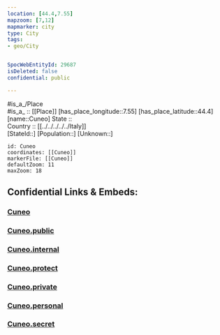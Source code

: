 ```yaml
---
location: [44.4,7.55] 
mapzoom: [7,12] 
mapmarker: city 
type: City
tags:
- geo/City


SpocWebEntityId: 29687
isDeleted: false
confidential: public

---
```

#is_a_/Place  
#is_a_ :: [[Place]] 
[has_place_longitude::7.55] 
[has_place_latitude::44.4] 
[name::Cuneo] 
State ::  
Country :: [[../../../../../Italy]]  
[StateId::] 
[Population::] 
[Unknown::] 


```leaflet
id: Cuneo
coordinates: [[Cuneo]] 
markerFile: [[Cuneo]] 
defaultZoom: 11 
maxZoom: 18
```


## Confidential Links & Embeds: 

### [Cuneo](/_Standards/Earth/Continent/Europe/Europe~South/Italy/regions~Italy/Piedmont/Cuneo.Province/City/Cuneo.md) 

### [Cuneo.public](/_public/Earth/Continent/Europe/Europe~South/Italy/regions~Italy/Piedmont/Cuneo.Province/City/Cuneo.public.md) 

### [Cuneo.internal](/_internal/Earth/Continent/Europe/Europe~South/Italy/regions~Italy/Piedmont/Cuneo.Province/City/Cuneo.internal.md) 

### [Cuneo.protect](/_protect/Earth/Continent/Europe/Europe~South/Italy/regions~Italy/Piedmont/Cuneo.Province/City/Cuneo.protect.md) 

### [Cuneo.private](/_private/Earth/Continent/Europe/Europe~South/Italy/regions~Italy/Piedmont/Cuneo.Province/City/Cuneo.private.md) 

### [Cuneo.personal](/_personal/Earth/Continent/Europe/Europe~South/Italy/regions~Italy/Piedmont/Cuneo.Province/City/Cuneo.personal.md) 

### [Cuneo.secret](/_secret/Earth/Continent/Europe/Europe~South/Italy/regions~Italy/Piedmont/Cuneo.Province/City/Cuneo.secret.md)

